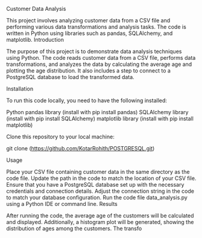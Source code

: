 
Customer Data Analysis

This project involves analyzing customer data from a CSV file and performing various data transformations and analysis tasks. The code is written in Python using libraries such as pandas, SQLAlchemy, and matplotlib.
Introduction

The purpose of this project is to demonstrate data analysis techniques using Python. The code reads customer data from a CSV file, performs data transformations, and analyzes the data by calculating the average age and plotting the age distribution. It also includes a step to connect to a PostgreSQL database to load the transformed data.

Installation

To run this code locally, you need to have the following installed:

Python 
pandas library (install with pip install pandas)
SQLAlchemy library (install with pip install SQLAlchemy)
matplotlib library (install with pip install matplotlib)

Clone this repository to your local machine:

git clone (https://github.com/KotarRohith/POSTGRESQL.git)

Usage

Place your CSV file containing customer data in the same directory as the code file.
Update the path in the code to match the location of your CSV file.
Ensure that you have a PostgreSQL database set up with the necessary credentials and connection details. Adjust the connection string in the code to match your database configuration.
Run the code file data_analysis.py using a Python IDE or command line.
Results

After running the code, the average age of the customers will be calculated and displayed. Additionally, a histogram plot will be generated, showing the distribution of ages among the customers. The transfo
